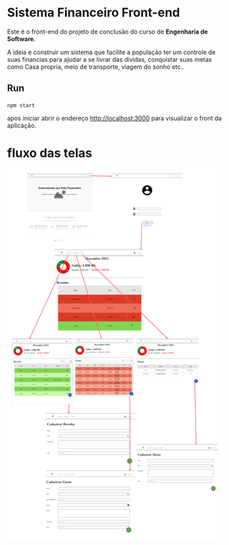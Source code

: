 # Sistema Financeiro Front-end

Este é o front-end do projeto de conclusão do curso de **Engenharia de Software**.

A ideia e construir um sistema que facilite a população ter um controle de suas financias para ajudar a se livrar das dividas, conquistar suas metas como Casa propria, meio de transporte, viagem do sonho etc..

## Run


``npm start``

apos iniciar abrir o endereço [http://localhost:3000](http://localhost:3000) para visualizar o front da aplicação. 

# fluxo das telas

<img src="./resource/telas/fluxodetelas.png"/>
